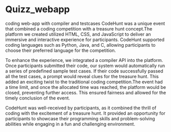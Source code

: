 # Quizz_webapp
coding web-app with compiler and testcases
CodeHunt was a unique event that combined a coding competition with a treasure hunt concept.The platform we created utilized HTML, CSS, and JavaScript to deliver an immersive and interactive experience for participants. CodeHunt supported coding languages such as Python, Java, and C, allowing participants to choose their preferred language for the competition.

To enhance the experience, we integrated a compiler API into the platform. Once participants submitted their code, our system would automatically run a series of predefined sample test cases. If their code successfully passed all the test cases, a prompt would reveal clues for the treasure hunt. This added an exciting twist to the traditional coding competition.The event had a time limit, and once the allocated time was reached, the platform would be closed, preventing further access. This ensured fairness and allowed for the timely conclusion of the event.

CodeHunt was well-received by participants, as it combined the thrill of coding with the excitement of a treasure hunt. It provided an opportunity for participants to showcase their programming skills and problem-solving abilities while engaging in a fun and challenging environment.
